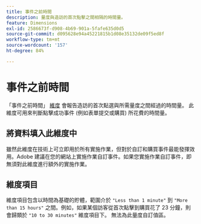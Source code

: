```yaml
---
title: 事件之前時間
description: 量度與造訪的首次點擊之間相隔的時間量。
feature: Dimensions
exl-id: 2586673f-d908-4b69-901a-5fafe635d0d5
source-git-commit: d095628e94a45221815b1d08e35132de09f5ed8f
workflow-type: tm+mt
source-wordcount: '157'
ht-degree: 84%

---
```


# 事件之前時間

「事件之前時間」 [維度](overview.md) 會報告造訪的首次點選與所需量度之間經過的時間量。 此維度可用來判斷點擊成功事件 (例如表單提交或購買) 所花費的時間量。

## 將資料填入此維度中

雖然此維度在技術上可立即用於所有實施作業，但對於自訂和購買事件最能發揮效用。Adobe 建議在您的網站上實施作業自訂事件。如果您實施作業自訂事件，即無須對此維度進行額外的實施作業。

## 維度項目

維度項目包含以時間為基礎的貯體，範圍介於 `"Less than 1 minute"` 到 `"More than 15 hours"` 之間。例如，如果某個訪客從首次點擊到購買花了 23 分鐘，則會歸類於 `"10 to 30 minutes"` 維度項目下。 無法為此量度自訂值區。
